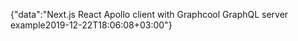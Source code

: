 {"data":"Next.js React Apollo client with Graphcool GraphQL server example2019-12-22T18:06:08+03:00"}
